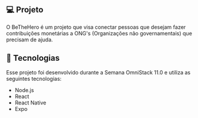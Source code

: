 ## 💻 Projeto

O BeTheHero é um projeto que visa conectar pessoas que desejam fazer contribuições monetárias a ONG's (Organizações não governamentais) que precisam de ajuda.

## 🚀 Tecnologias

Esse projeto foi desenvolvido durante a Semana OmniStack 11.0 e utiliza as seguintes tecnologias:

- Node.js
- React
- React Native
- Expo
